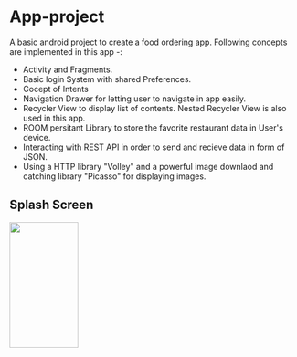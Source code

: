 # App-project
A basic android project to create a food ordering app.
Following concepts are implemented in this app -:
* Activity and Fragments.
* Basic login System with shared Preferences.
* Cocept of Intents
* Navigation Drawer for letting user to navigate in app easily.
* Recycler View to display list of contents. Nested Recycler View is also used in this app.
* ROOM persitant Library to store the favorite restaurant data in User's device.
* Interacting with REST API in order to send and recieve data in form of JSON.
* Using a HTTP library "Volley" and a powerful image downlaod and catching library "Picasso" for displaying images.

## Splash Screen
<div style = "width: 100%; margin: auto;">
  <img style = "display: block;" src="https://user-images.githubusercontent.com/56395441/196800748-74cf68c3-b320-4f41-9134-c02062b89535.jpg" width = "120" height = "220">
</div>
